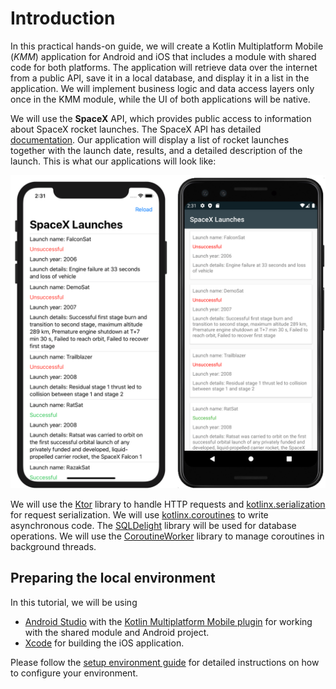# Introduction

In this practical hands-on guide, we will create a Kotlin Multiplatform Mobile (_KMM_) application for Android and iOS that includes a module with shared code for both platforms. The application will retrieve data over the internet from a public API, save it in a local database, and display it in a list in the application. We will implement business logic and data access layers only once in the KMM module, while the UI of both applications will be native.

We will use the **SpaceX** API, which provides public access to information about SpaceX rocket launches. The SpaceX API has detailed [documentation](https://docs.spacexdata.com/?version=latest). Our application will display a list of rocket launches together with the launch date, results, and a detailed description of the launch. This is what our applications will look like:

<img alt="Emulator and Simulator" src="./assets/android-and-ios.png" width="700">

We will use the [Ktor](https://ktor.io/clients/index.html) library to handle HTTP requests and [kotlinx.serialization](https://github.com/Kotlin/kotlinx.serialization) for request serialization. We will use [kotlinx.coroutines](https://github.com/Kotlin/kotlinx.coroutines) to write asynchronous code. The [SQLDelight](https://github.com/cashapp/sqldelight) library will be used for database operations. We will use the [CoroutineWorker](https://github.com/Autodesk/coroutineworker) library to manage coroutines in background threads.

## Preparing the local environment

In this tutorial, we will be using 
* [Android Studio](https://developer.android.com/studio/) with the [Kotlin Multiplatform Mobile plugin](https://plugins.jetbrains.com/plugin/13881-mobile-multiplatform) for working with the shared module and Android project.
* [Xcode](https://developer.apple.com/xcode/) for building the iOS application.

Please follow the [setup environment guide](https://helpserver.labs.jb.gg/help/kotlin-mobile/setup.html) for detailed instructions on how to configure your environment.
